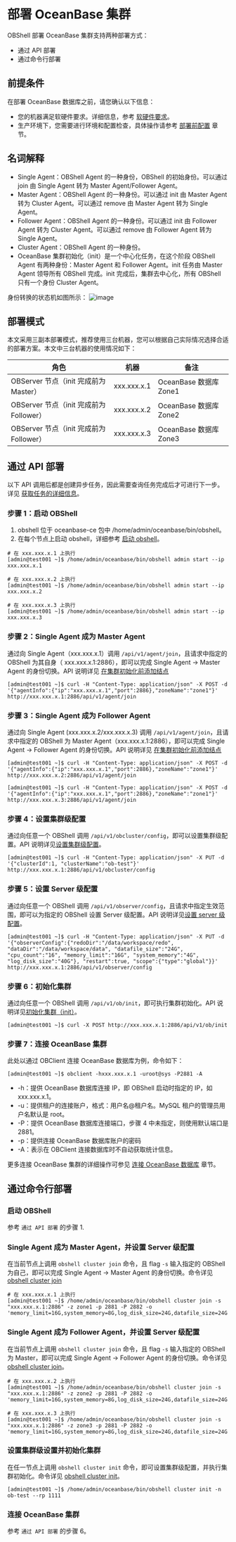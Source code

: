# 部署 OceanBase 集群

OBShell 部署 OceanBase 集群支持两种部署方式：

- 通过 API 部署
- 通过命令行部署

## 前提条件

在部署 OceanBase 数据库之前，请您确认以下信息：

- 您的机器满足软硬件要求。详细信息，参考 [软硬件要求](https://www.oceanbase.com/docs/common-oceanbase-database-cn-1000000000508277)。
- 生产环境下，您需要进行环境和配置检查，具体操作请参考 [部署前配置](https://www.oceanbase.com/docs/common-oceanbase-database-cn-1000000000510453) 章节。

## 名词解释

- Single Agent：OBShell Agent 的一种身份，OBShell 的初始身份。可以通过 join 由 Single Agent 转为 Master Agent/Follower Agent。
- Master Agent：OBShell Agent 的一种身份。可以通过 init 由 Master Agent 转为 Cluster Agent。可以通过 remove 由 Master Agent 转为 Single Agent。
- Follower Agent：OBShell Agent 的一种身份。可以通过 init 由 Follower Agent 转为 Cluster Agent。可以通过 remove 由 Follower Agent 转为 Single Agent。
- Cluster Agent：OBShell Agent 的一种身份。
- OceanBase 集群初始化（init）是一个中心化任务，在这个阶段 OBShell Agent 有两种身份：Master Agent 和 Follower Agent。init 任务由 Master Agent 领导所有 OBShell 完成。init 完成后，集群去中心化，所有 OBShell 只有一个身份 Cluster Agent。

身份转换的状态机如图所示：
![image](https://intranetproxy.alipay.com/skylark/lark/0/2024/jpeg/21956793/1705913089935-b767b295-ccff-46b9-a76a-4f83249ff472.jpeg)

## 部署模式

本文采用三副本部署模式，推荐使用三台机器，您可以根据自己实际情况选择合适的部署方案。本文中三台机器的使用情况如下：

| 角色 | 机器 | 备注 |
| --- | --- | --- |
| OBServer 节点（init 完成前为 Master） | xxx.xxx.x.1 | OceanBase 数据库 Zone1 |
| OBServer 节点（init 完成前为 Follower） | xxx.xxx.x.2 | OceanBase 数据库 Zone2 |
| OBServer 节点（init 完成前为 Follower） | xxx.xxx.x.3 | OceanBase 数据库 Zone3 |

## 通过 API 部署

以下 API 调用后都是创建异步任务，因此需要查询任务完成后才可进行下一步。详见  [获取任务的详细信息](../400.obshell-api-reference/2000.get-dag-detail.md)。

### 步骤 1：启动 OBShell

1. obshell 位于 oceanbase-ce 包中 /home/admin/oceanbase/bin/obshell。
2. 在每个节点上启动 obshell，详细参考 [启动 obshell](100.start-stop-obshell.md)。

```shell
# 在 xxx.xxx.x.1 上执行
[admin@test001 ~]$ /home/admin/oceanbase/bin/obshell admin start --ip xxx.xxx.x.1
```

```shell
# 在 xxx.xxx.x.2 上执行
[admin@test001 ~]$ /home/admin/oceanbase/bin/obshell admin start --ip xxx.xxx.x.2
```

```shell
# 在 xxx.xxx.x.3 上执行
[admin@test001 ~]$ /home/admin/oceanbase/bin/obshell admin start --ip xxx.xxx.x.3
```

### 步骤 2：Single Agent 成为 Master Agent

通过向 Single Agent（xxx.xxx.x.1）调用 `/api/v1/agent/join`，且请求中指定的 OBShell 为其自身（ xxx.xxx.x.1:2886），即可以完成 Single Agent -> Master Agent 的身份切换。API 说明详见 [在集群初始化前添加结点](../400.obshell-api-reference/300.add-new-node.md)

```shell
[admin@test001 ~]$ curl -H "Content-Type: application/json" -X POST -d '{"agentInfo":{"ip":"xxx.xxx.x.1","port":2886},"zoneName":"zone1"}' http://xxx.xxx.x.1:2886/api/v1/agent/join
```

### 步骤 3：Single Agent 成为 Follower Agent

通过向 Single Agent (xxx.xxx.x.2/xxx.xxx.x.3) 调用 `/api/v1/agent/join`，且请求中指定的 OBShell 为 Master Agent（xxx.xxx.x.1:2886），即可以完成 Single Agent -> Follower Agent 的身份切换。API 说明详见 [在集群初始化前添加结点](../400.obshell-api-reference/300.add-new-node.md)

```shell
[admin@test001 ~]$ curl -H "Content-Type: application/json" -X POST -d '{"agentInfo":{"ip":"xxx.xxx.x.1","port":2886},"zoneName":"zone1"}' http://xxx.xxx.x.2:2886/api/v1/agent/join
```

```shell
[admin@test001 ~]$ curl -H "Content-Type: application/json" -X POST -d '{"agentInfo":{"ip":"xxx.xxx.x.1","port":2886},"zoneName":"zone1"}' http://xxx.xxx.x.3:2886/api/v1/agent/join
```

### 步骤 4：设置集群级配置

通过向任意一个 OBShell 调用 `/api/v1/obcluster/config`，即可以设置集群级配置。API 说明详见[设置集群级配置](../400.obshell-api-reference/410.set-cluster-level.md)。

```shell
[admin@test001 ~]$ curl -H "Content-Type: application/json" -X PUT -d '{"clusterId":1, "clusterName":"ob-test"}' http://xxx.xxx.x.1:2886/api/v1/obcluster/config
```

### 步骤 5：设置 Server 级配置

通过向任意一个 OBShell 调用 `/api/v1/observer/config`，且请求中指定生效范围，即可以为指定的 OBShell 设置 Server 级配置。API 说明详见[设置 server 级配置](../400.obshell-api-reference/500.set-server-level.md)。

```shell
[admin@test001 ~]$ curl -H "Content-Type: application/json" -X PUT -d '{"observerConfig":{"redoDir":"/data/workspace/redo", "dataDir":"/data/workspace/data", "datafile_size":"24G", "cpu_count":"16", "memory_limit":"16G", "system_memory":"4G", "log_disk_size":"40G"}, "restart":true, "scope":{"type":"global"}}' http://xxx.xxx.x.1:2886/api/v1/observer/config
```

### 步骤 6：初始化集群

通过向任意一个 OBShell 调用 `/api/v1/ob/init`，即可执行集群初始化。API 说明详见[初始化集群（init）](../400.obshell-api-reference/600.init-cluster.md)。

```shell
[admin@test001 ~]$ curl -X POST http://xxx.xxx.x.1:2886/api/v1/ob/init
```

### 步骤 7：连接 OceanBase 集群

此处以通过 OBClient 连接 OceanBase 数据库为例，命令如下：

```shell
[admin@test001 ~]$ obclient -hxxx.xxx.x.1 -uroot@sys -P2881 -A
```

- -h：提供 OceanBase 数据库连接 IP，即 OBShell 启动时指定的 IP，如 xxx.xxx.x.1。
- -u：提供租户的连接账户，格式：用户名@租户名。MySQL 租户的管理员用户名默认是 root。
- -P：提供 OceanBase 数据库连接端口，步骤 4 中未指定，则使用默认端口是 2881。
- -p：提供连接 OceanBase 数据库账户的密码
- -A：表示在 OBClient 连接数据库时不自动获取统计信息。

更多连接 OceanBase 集群的详细操作可参见 [连接 OceanBase 数据库](https://www.oceanbase.com/docs/common-oceanbase-database-cn-1000000000508046) 章节。

## 通过命令行部署

### 启动 OBShell

参考 `通过 API 部署` 的步骤 1.

### Single Agent 成为 Master Agent，并设置 Server 级配置

在当前节点上调用 `obshell cluster join` 命令，且 flag `-s` 输入指定的 OBShell 为自己，即可以完成 Single Agent -> Master Agent 的身份切换。命令详见 [obshell cluster join](../300.obshell-clients/200.cluster-commands.md)

```shell
# 在 xxx.xxx.x.1 上执行
[admin@test001 ~]$ /home/admin/oceanbase/bin/obshell cluster join -s "xxx.xxx.x.1:2886" -z zone1 -p 2881 -P 2882 -o 'memory_limit=16G,system_memory=8G,log_disk_size=24G,datafile_size=24G'
```

### Single Agent 成为 Follower Agent，并设置 Server 级配置

在当前节点上调用 `obshell cluster join` 命令，且 flag `-s` 输入指定的 OBShell 为 Master，即可以完成 Single Agent -> Follower Agent 的身份切换。命令详见[obshell cluster join](../300.obshell-clients/200.cluster-commands.md)。

```shell
# 在 xxx.xxx.x.2 上执行
[admin@test001 ~]$ /home/admin/oceanbase/bin/obshell cluster join -s "xxx.xxx.x.1:2886" -z zone2 -p 2881 -P 2882 -o 'memory_limit=16G,system_memory=8G,log_disk_size=24G,datafile_size=24G'
```

```shell
# 在 xxx.xxx.x.3 上执行
[admin@test001 ~]$ /home/admin/oceanbase/bin/obshell cluster join -s "xxx.xxx.x.1:2886" -z zone3 -p 2881 -P 2882 -o 'memory_limit=16G,system_memory=8G,log_disk_size=24G,datafile_size=24G'
```

### 设置集群级设置并初始化集群

在任一节点上调用 `obshell cluster init` 命令，即可设置集群级配置，并执行集群初始化。命令详见 [obshell cluster init](../300.obshell-clients/200.cluster-commands.md)。

```shell
[admin@test001 ~]$ /home/admin/oceanbase/bin/obshell cluster init -n ob-test --rp 1111
```

### 连接 OceanBase 集群

参考 ` 通过 API 部署 ` 的步骤 6。
